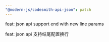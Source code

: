 ```yaml
---
"@modern-js/codesmith-api-json": patch
---
```


feat: json api support end with new line params

feat: json api 支持结尾配置换行
